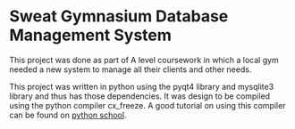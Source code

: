 # Sweat Gymnasium Database Management System

This project was done as part of A level coursework in which a local gym needed a new system to manage all their clients and other needs. 

This project was written in python using the pyqt4 library and mysqlite3 library and thus has those dependencies. It was design to be compiled using the python compiler cx_freeze. A good tutorial on using this compiler can be found on [python school](www.pythonschool.net).
